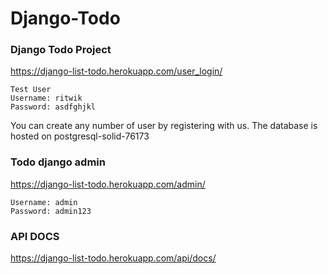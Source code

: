 # Django-Todo
### Django Todo Project
https://django-list-todo.herokuapp.com/user_login/
```
Test User
Username: ritwik
Password: asdfghjkl
```
You can create any number of user by registering with us.
The database is hosted on postgresql-solid-76173


### Todo django admin
https://django-list-todo.herokuapp.com/admin/
```
Username: admin
Password: admin123
```



### API DOCS
https://django-list-todo.herokuapp.com/api/docs/
